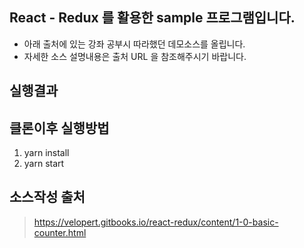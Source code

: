 ## React - Redux 를 활용한 sample 프로그램입니다. 
- 아래 출처에 있는 강좌 공부시 따라했던 데모소스를 올립니다. 
- 자세한 소스 설명내용은 출처 URL 을 참조해주시기 바랍니다. 

## 실행결과


## 클론이후 실행방법
1) yarn install
2) yarn start

## 소스작성 출처
> https://velopert.gitbooks.io/react-redux/content/1-0-basic-counter.html

